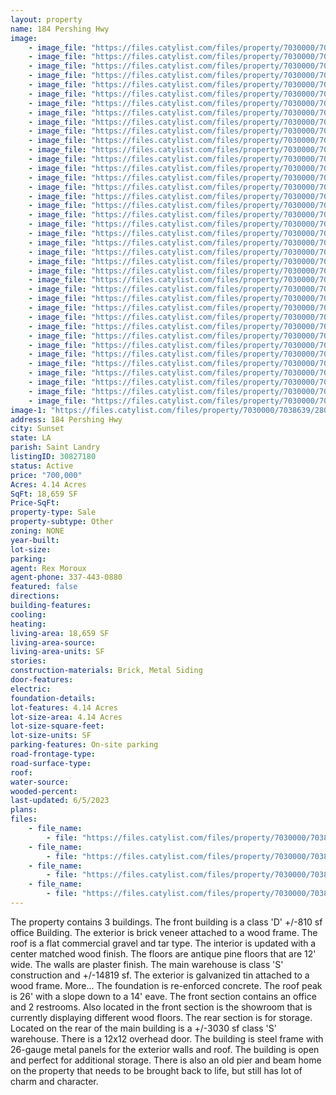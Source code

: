 ```yaml
---
layout: property
name: 184 Pershing Hwy
image:
    - image_file: "https://files.catylist.com/files/property/7030000/7038639/28001030_DJI_0183_Edit.jpg"
    - image_file: "https://files.catylist.com/files/property/7030000/7038639/28001022_184_Pershing__1.jpg"
    - image_file: "https://files.catylist.com/files/property/7030000/7038639/28001024_184_Pershing__3.jpg"
    - image_file: "https://files.catylist.com/files/property/7030000/7038639/28001025_184_Pershing__4.jpg"
    - image_file: "https://files.catylist.com/files/property/7030000/7038639/28001026_184_Pershing__5.jpg"
    - image_file: "https://files.catylist.com/files/property/7030000/7038639/28001027_184_Pershing__6.jpg"
    - image_file: "https://files.catylist.com/files/property/7030000/7038639/28001028_184_Pershing__7.jpg"
    - image_file: "https://files.catylist.com/files/property/7030000/7038639/28001029_184_Pershing__8.jpg"
    - image_file: "https://files.catylist.com/files/property/7030000/7038639/28001031_184_Pershing__9.jpg"
    - image_file: "https://files.catylist.com/files/property/7030000/7038639/28001032_184_Pershing__10.jpg"
    - image_file: "https://files.catylist.com/files/property/7030000/7038639/28001033_184_Pershing__11.jpg"
    - image_file: "https://files.catylist.com/files/property/7030000/7038639/28001034_184_Pershing__12.jpg"
    - image_file: "https://files.catylist.com/files/property/7030000/7038639/28001035_184_Pershing__13.jpg"
    - image_file: "https://files.catylist.com/files/property/7030000/7038639/28001036_184_Pershing__14.jpg"
    - image_file: "https://files.catylist.com/files/property/7030000/7038639/28001037_184_Pershing__15.jpg"
    - image_file: "https://files.catylist.com/files/property/7030000/7038639/28001038_184_Pershing__16.jpg"
    - image_file: "https://files.catylist.com/files/property/7030000/7038639/28001044_184_Pershing__17.jpg"
    - image_file: "https://files.catylist.com/files/property/7030000/7038639/28001045_184_Pershing__18.jpg"
    - image_file: "https://files.catylist.com/files/property/7030000/7038639/28001046_184_Pershing__19.jpg"
    - image_file: "https://files.catylist.com/files/property/7030000/7038639/28001047_184_Pershing__20.jpg"
    - image_file: "https://files.catylist.com/files/property/7030000/7038639/28001048_184_Pershing__21.jpg"
    - image_file: "https://files.catylist.com/files/property/7030000/7038639/28001049_184_Pershing__22.jpg"
    - image_file: "https://files.catylist.com/files/property/7030000/7038639/28001050_184_Pershing__23.jpg"
    - image_file: "https://files.catylist.com/files/property/7030000/7038639/28001051_184_Pershing__24.jpg"
    - image_file: "https://files.catylist.com/files/property/7030000/7038639/28001052_184_Pershing__25.jpg"
    - image_file: "https://files.catylist.com/files/property/7030000/7038639/28001065_184_Pershing__26.jpg"
    - image_file: "https://files.catylist.com/files/property/7030000/7038639/28001066_184_Pershing__27.jpg"
    - image_file: "https://files.catylist.com/files/property/7030000/7038639/28001068_184_Pershing__28.jpg"
    - image_file: "https://files.catylist.com/files/property/7030000/7038639/28001072_DJI_0162_Edit.jpg"
    - image_file: "https://files.catylist.com/files/property/7030000/7038639/28001077_DJI_0164.jpg"
    - image_file: "https://files.catylist.com/files/property/7030000/7038639/28001081_DJI_0167.jpg"
    - image_file: "https://files.catylist.com/files/property/7030000/7038639/28001084_DJI_0174_Edit.jpg"
    - image_file: "https://files.catylist.com/files/property/7030000/7038639/28001088_DJI_0174_Edit_2.jpg"
    - image_file: "https://files.catylist.com/files/property/7030000/7038639/28001093_DJI_0183_Edit.jpg"
    - image_file: "https://files.catylist.com/files/property/7030000/7038639/raw_28026074_Flyer___184_Pershing_Hwy___RexCarrie.zip"
    - image_file: "https://files.catylist.com/files/property/7030000/7038639/28167734_1.png"
    - image_file: "https://files.catylist.com/files/property/7030000/7038639/28167735_2.png"
    - image_file: "https://files.catylist.com/files/property/7030000/7038639/28167736_3.png"
    - image_file: "https://files.catylist.com/files/property/7030000/7038639/28167737_4.png"
image-1: "https://files.catylist.com/files/property/7030000/7038639/28001023_184_Pershing__2.jpg"
address: 184 Pershing Hwy
city: Sunset
state: LA
parish: Saint Landry
listingID: 30827180
status: Active
price: "700,000"
Acres: 4.14 Acres
SqFt: 18,659 SF
Price-SqFt:
property-type: Sale
property-subtype: Other
zoning: NONE
year-built:
lot-size:
parking:
agent: Rex Moroux
agent-phone: 337-443-0880
featured: false
directions:
building-features:
cooling:
heating:
living-area: 18,659 SF
living-area-source:
living-area-units: SF
stories:
construction-materials: Brick, Metal Siding
door-features:
electric:
foundation-details:
lot-features: 4.14 Acres
lot-size-area: 4.14 Acres
lot-size-square-feet:
lot-size-units: SF
parking-features: On-site parking
road-frontage-type:
road-surface-type:
roof:
water-source:
wooded-percent:
last-updated: 6/5/2023
plans:
files:
    - file_name: 
        - file: "https://files.catylist.com/files/property/7030000/7038639/raw_27999917_Plat__184_Pershing_Hwy___RexCarrie.pdf"
    - file_name: 
        - file: "https://files.catylist.com/files/property/7030000/7038639/raw_27999916_LPB.pdf"
    - file_name: 
        - file: "https://files.catylist.com/files/property/7030000/7038639/raw_27999914_Assessor.pdf"
    - file_name: 
        - file: "https://files.catylist.com/files/property/7030000/7038639/raw_27999915_Flood___184_Pershing_Hwy___RexCarrie.pdf"
---
```

The property contains 3 buildings. The front building is a class 'D' +/-810 sf office Building. The exterior is brick veneer attached to a wood frame. The roof is a flat commercial gravel and tar type. The interior is updated with a center matched wood finish. The floors are antique pine floors that are 12' wide. The walls are plaster finish. The main warehouse is class 'S' construction and +/-14819 sf. The exterior is galvanized tin attached to a wood frame. More... The foundation is re-enforced concrete. The roof peak is 26' with a slope down to a 14' eave. The front section contains an office and 2 restrooms. Also located in the front section is the showroom that is currently displaying different wood floors. The rear section is for storage. Located on the rear of the main building is a +/-3030 sf class 'S' warehouse. There is a 12x12 overhead door. The building is steel frame with 26-gauge metal panels for the exterior walls and roof. The building is open and perfect for additional storage. There is also an old pier and beam home on the property that needs to be brought back to life, but still has lot of charm and character.
